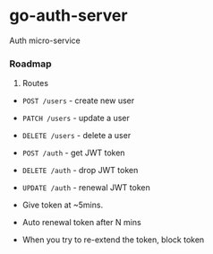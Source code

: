 # go-auth-server
Auth micro-service

### Roadmap

1. Routes
  - `POST /users` - create new user
  - `PATCH /users` - update a user
  - `DELETE /users` - delete a user
  - `POST /auth` - get JWT token
  - `DELETE /auth` - drop JWT token
  - `UPDATE /auth` - renewal JWT token
  
- Give token at ~5mins.
- Auto renewal token after N mins
- When you try to re-extend the token, block token
